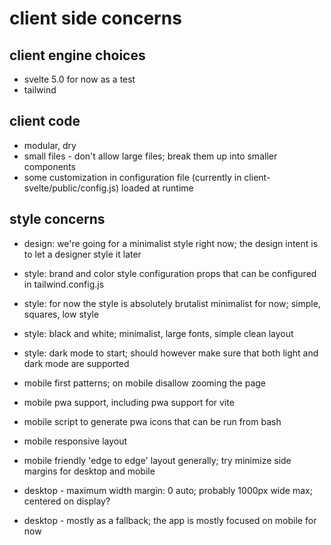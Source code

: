 # client side concerns

## client engine choices

- svelte 5.0 for now as a test
- tailwind

## client code

- modular, dry
- small files - don't allow large files; break them up into smaller components
- some customization in configuration file (currently in client-svelte/public/config.js) loaded at runtime

## style concerns

- design: we're going for a minimalist style right now; the design intent is to let a designer style it later

- style: brand and color style configuration props that can be configured in tailwind.config.js
- style: for now the style is absolutely brutalist minimalist for now; simple, squares, low style
- style: black and white; minimalist, large fonts, simple clean layout
- style: dark mode to start; should however make sure that both light and dark mode are supported
- mobile first patterns; on mobile disallow zooming the page
- mobile pwa support, including pwa support for vite
- mobile script to generate pwa icons that can be run from bash
- mobile responsive layout
- mobile friendly 'edge to edge' layout generally; try minimize side margins for desktop and mobile
- desktop - maximum width margin: 0 auto; probably 1000px wide max; centered on display?
- desktop - mostly as a fallback; the app is mostly focused on mobile for now
